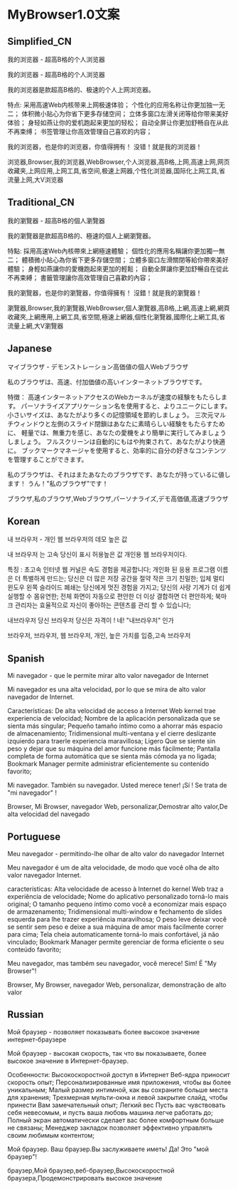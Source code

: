 MyBrowser1.0文案
=============
Simplified_CN
-------------
我的浏览器 - 超高B格的个人浏览器

我的浏览器 - 超高B格的个人浏览器

我的浏览器是款超高B格的、极速的个人上网浏览器。

特点:
采用高速Web内核带来上网极速体验；
个性化的应用名称让你更加独一无二；
体积微小贴心为你省下更多存储空间；
立体多窗口左滑关闭等给你带来美好体验；
身轻如燕让你的爱机跑起来更加的轻松；
自动全屏让你更加舒畅自在从此不再束缚；
书签管理让你高效管理自己喜欢的内容；

我的浏览器，也是你的浏览器，你值得拥有！
没错！就是我的浏览器！

浏览器,Browser,我的浏览器,WebBrowser,个人浏览器,高B格,上网,高速上网,网页收藏夹,上网应用,上网工具,省空间,极速上网器,个性化浏览器,国际化上网工具,省流量上网,大V浏览器


Traditional_CN
--------------
我的瀏覽器 - 超高B格的個人瀏覽器

我的瀏覽器是款超高B格的、極速的個人上網瀏覽器。

特點:
採用高速Web內核帶來上網極速體驗；
個性化的應用名稱讓你更加獨一無二；
體積微小貼心為你省下更多存儲空間；
立體多窗口左滑關閉等給你帶來美好體驗；
身輕如燕讓你的愛機跑起來更加的輕鬆；
自動全屏讓你更加舒暢自在從此不再束縛；
書籤管理讓你高效管理自己喜歡的內容；

我的瀏覽器，也是你的瀏覽器，你值得擁有！
沒錯！就是我的瀏覽器！

瀏覽器,Browser,我的瀏覽器,WebBrowser,個人瀏覽器,高B格,上網,高速上網,網頁收藏夾,上網應用,上網工具,省空間,極速上網器,個性化瀏覽器,國際化上網工具,省流量上網,大V瀏覽器


Japanese
----------
マイブラウザ - デモンストレーション高価値の個人Webブラウザ

私のブラウザは、高速、付加価値の高いインターネットブラウザです。

特徴：
高速インターネットアクセスのWebカーネルが速度の経験をもたらします。
パーソナライズアプリケーション名を使用すると、よりユニークにします。
小さいサイズは、あなたがより多くの記憶領域を節約しましょう。
三次元マルチウィンドウと左側のスライド閉鎖はあなたに素晴らしい経験をもたらすために、
軽量では、無重力を感じ、あなたの愛機をより簡単に実行してみましょうしましょう。
フルスクリーンは自動的にもはや拘束されて、あなたがより快適に。
ブックマークマネージャを使用すると、効率的に自分の好きなコンテンツを管理することができます。

私のブラウザは、それはまたあなたのブラウザです、あなたが持っているに値します！
うん！"私のブラウザ"です！


ブラウザ,私のブラウザ,Webブラウザ,パーソナライズ,デモ高価値,高速ブラウザ


Korean
--------
내 브라우저 - 개인 웹 브라우저의 데모 높은 값

내 브라우저 는 고속  당신이 표시 허용높은 값 개인용 웹 브라우저이다.

특징 :
초고속 인터넷 웹 커널은 속도 경험을 제공합니다;
개인화 된 응용 프로그램 이름은 더 특별하게 만드는;
당신은 더 많은 저장 공간을 절약 작은 크기 친밀한;
입체 멀티 윈도우 왼쪽 슬라이드 폐쇄는 당신에게 멋진 경험을 가지고;
당신의 사랑 기계가 더 쉽게 실행할 수 몸유연한;
전체 화면이 자동으로 편안한 더 이상 결합하면 더 편안하게;
북마크 관리자는 효율적으로 자신이 좋아하는 콘텐츠를 관리 할 수 있습니다;

내브라우저 당신 브라우저  당신은 자격이 !
네! "내브라우저" 인가


브라우저, 브라우저, 웹 브라우저, 개인, 높은 가치를 입증,고속 브라우저


Spanish
---------
Mi navegador - que le permite mirar alto valor navegador de Internet

Mi navegador es una alta velocidad, por lo que se mira de alto valor navegador de Internet.

Características:
De alta velocidad de acceso a Internet Web kernel trae experiencia de velocidad;
Nombre de la aplicación personalizada que se sienta más singular;
Pequeño tamaño íntimo como a ahorrar más espacio de almacenamiento;
Tridimensional multi-ventana y el cierre deslizante izquierdo para traerle experiencia maravillosa;
Ligero Que se siente sin peso y dejar que su máquina del amor funcione más fácilmente;
Pantalla completa de forma automática que se sienta más cómoda ya no ligada;
Bookmark Manager permite administrar eficientemente su contenido favorito;

Mi navegador. También su navegador. Usted merece tener!
¡Sí ! Se trata de "mi navegador" !

Browser, Mi Browser, navegador Web, personalizar,Demostrar alto valor,De alta velocidad del navegado


Portuguese
-----------
Meu navegador - permitindo-lhe olhar de alto valor do navegador Internet

Meu navegador é um de alta velocidade, de modo que você olha de alto valor navegador Internet.

características:
Alta velocidade de acesso à Internet do kernel Web traz a experiência de velocidade;
Nome do aplicativo personalizado torná-lo mais original;
O tamanho pequeno íntimo como você a economizar mais espaço de armazenamento;
Tridimensional multi-window e fechamento de slides esquerda para lhe trazer experiência maravilhosa;
O peso leve deixar você se sentir sem peso e deixe a sua máquina de amor mais facilmente correr para cima;
Tela cheia automaticamente torná-lo mais confortável, já não vinculado;
Bookmark Manager permite gerenciar de forma eficiente o seu conteúdo favorito;

Meu navegador, mas também seu navegador, você merece!
Sim! É "My Browser"!

Browser, My Browser, navegador Web, personalizar, demonstração de alto valor


Russian
---------
Мой браузер - позволяет показывать более высокое значение интернет-браузере

Мой браузер - высокая скорость, так что вы показываете, более высокое значение в Интернет-браузер.


Особенности:
Высокоскоростной доступ в Интернет Веб-ядра приносит скорость опыт;
Персонализированные имя приложения, чтобы вы более уникальным;
Малый размер интимной, как вы сохраните больше места для хранения;
Трехмерная мульти-окна и левой закрытие слайд, чтобы принести Вам замечательный опыт;
Легкий вес Пусть вас чувствовать себя невесомым, и пусть ваша любовь машина легче работать до;
Полный экран автоматически сделает вас более комфортным больше не связаны;
Менеджер закладок позволяет эффективно управлять своим любимым контентом;


Мой браузер. Ваш браузер.Вы заслуживаете иметь!
Да! Это "мой браузер"!

браузер,Мой браузер,веб-браузер,Высокоскоростной браузера,Продемонстрировать высокое значение


